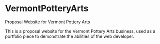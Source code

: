 # VermontPotteryArts

Proposal Website for Vermont Pottery Arts

This is a proposal website for the Vermont Pottery Arts business, used as a portfolio piece to demonstrate the abilities of the web developer.
